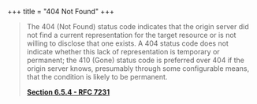 +++
title = "404 Not Found"
+++

> The 404 (Not Found) status code indicates that the origin server did not find a current representation for the target resource or is not willing to disclose that one exists.  A 404 status code does not indicate whether this lack of representation is temporary or permanent; the 410 (Gone) status code is preferred over 404 if the origin server knows, presumably through some configurable means, that the condition is likely to be permanent.
>
> **[Section 6.5.4 - RFC 7231](https://tools.ietf.org/html/rfc7231#section-6.5.4)**